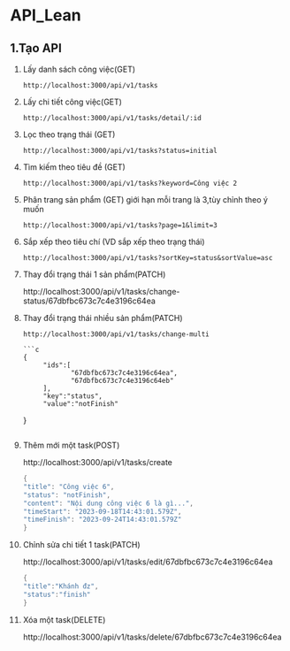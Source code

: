 # API_Lean 
## 1.Tạo API 
  1. Lấy danh sách công việc(GET)
     
         http://localhost:3000/api/v1/tasks

  2. Lấy chi tiết công việc(GET)

         http://localhost:3000/api/v1/tasks/detail/:id
    
  3. Lọc theo trạng thái (GET)
       
         http://localhost:3000/api/v1/tasks?status=initial

  4. Tìm kiếm theo tiêu đề (GET)

         http://localhost:3000/api/v1/tasks?keyword=Công việc 2

  5. Phân trang sản phẩm (GET) giới hạn mỗi trang là 3,tùy chỉnh theo ý muốn
       
         http://localhost:3000/api/v1/tasks?page=1&limit=3

  6. Sắp xếp theo tiêu chí (VD sắp xếp theo trạng thái)

         http://localhost:3000/api/v1/tasks?sortKey=status&sortValue=asc
 
  7. Thay đổi trạng thái 1 sản phẩm(PATCH)
        
        http://localhost:3000/api/v1/tasks/change-status/67dbfbc673c7c4e3196c64ea  

  8. Thay đổi trạng thái nhiều sản phẩm(PATCH)

         http://localhost:3000/api/v1/tasks/change-multi

         ```c
         {
              "ids":[
                     "67dbfbc673c7c4e3196c64ea",
                     "67dbfbc673c7c4e3196c64eb"
              ],
              "key":"status",
              "value":"notFinish"
        }
        ```
  9. Thêm mới một task(POST)
       
        http://localhost:3000/api/v1/tasks/create

        ```c
        {
       "title": "Công việc 6",
       "status": "notFinish",
       "content": "Nội dung công việc 6 là gì...",
       "timeStart": "2023-09-18T14:43:01.579Z",
       "timeFinish": "2023-09-24T14:43:01.579Z"
       }
        ```
 
  10. Chỉnh sửa chi tiết 1 task(PATCH)
       
        http://localhost:3000/api/v1/tasks/edit/67dbfbc673c7c4e3196c64ea 

       ```c
       {
       "title":"Khánh đz",
       "status":"finish"
       }
       ```

  11. Xóa một task(DELETE)

         http://localhost:3000/api/v1/tasks/delete/67dbfbc673c7c4e3196c64ea
